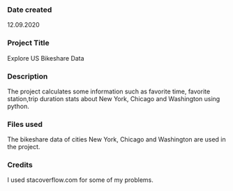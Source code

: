 ### Date created
12.09.2020

### Project Title
Explore US Bikeshare Data

### Description
The project calculates some information such as favorite time, favorite station,trip duration stats about New York, Chicago and Washington using python.

### Files used
The bikeshare data of cities New York, Chicago and Washington are used in the project.

### Credits
I used stacoverflow.com for some of my problems.
